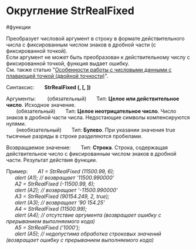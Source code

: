 # Округление StrRealFixed

#функции 

Преобразует числовой аргумент в строку в формате действительного числа с фиксированным числом знаков в дробной части (с фиксированной точкой).  
Если аргумент не может быть преобразован к действительному числу с фиксированной точкой, функция выдает ошибку.  
См. также статью "[Особенности работы с числовыми данными с плавающей точкой (двойной точности)](https://news.websoft.ru/_wt/wiki_base/6998020202012059043/base_wiki_article_type_id/6680054725638828770/parent_id/6717610601477911815)".

Синтаксис:
      **StrRealFixed (<arg>, <precision>[, <addGroupDelim>])**

Аргументы: 
      <arg> (обязательный)
      Тип: **Целое или действительное число**. Исходное значение.  
      <precision> (обязательный)
      Тип: **Целое неотрицательное число**. Число знаков в дробной части числа. Недостающие символы компенсируются нулями.  
      <addGroupDelim> (необязательный)
      Тип: **Булево**. При указании значения true тысячные разряды в строке разделяются пробелами.

Возвращаемое значение: 
      Тип: **Строка**. Строка, содержащая действительное число с фиксированным числом знаков в дробной части. Результат действия функции.

Пример:
      _A1 = StrRealFixed (11500.99, 6);  
      alert (A1); // возвращает '11500.990000'  
      A2 = StrRealFixed (-11500.99, 6);  
      alert (A2); // возвращает '-11500.990000'  
      A3 = StrRealFixed (90154.249, 2, true);  
      alert (A3); // возвращает '90 154.25'  
      A4 = StrRealFixed (11500.99);  
      alert (A4); // отсутствие аргумента <precision> (возвращает ошибку с прерыванием выполняемого кода)  
      A5 = StrRealFixed ('1000');  
      alert (A5); // недопустима обработка строковых значений (возвращает ошибку с прерыванием выполняемого кода)_